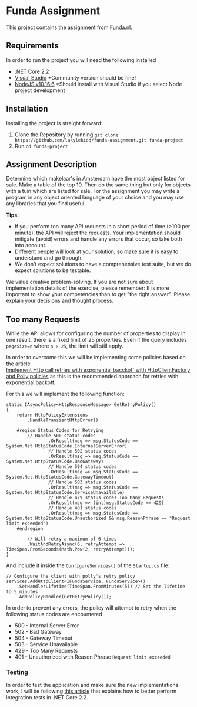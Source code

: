 # Funda Assignment
This project contains the assignment from [Funda.nl](https://www.funda.nl/).

## Requirements
In order to run the project you will need the following installed
- [.NET Core 2.2](https://dotnet.microsoft.com/download/dotnet-core/2.2)
- [Visual Studio](https://visualstudio.microsoft.com/downloads/) *Community version should be fine!
- [NodeJS v10.16.6](https://nodejs.org/en/download/) *Should install with Visual Studio if you select Node project development

## Installation
Installing the project is straight forward:
1. Clone the Repository by running `git clone https://github.com/lakylekidd/funda-assignment.git funda-project`
2. Run `cd funda-project`

## Assignment Description
Determine which makelaar's in Amsterdam have the most object listed for sale. Make a table of the top 10. 
Then do the same thing but only for objects with a tuin which are listed for sale. 
For the assignment you may write a program in any object oriented language of your choice and you may 
use any libraries that you find useful.

**Tips:**
- If you perform too many API requests in a short period of time (>100 per minute), the API will
reject the requests. Your implementation should mitigate (avoid) errors and handle any errors
that occur, so take both into account.
- Different people will look at your solution, so make sure it is easy to understand and go through.
- We don't expect solutions to have a comprehensive test suite, but we do expect solutions to be testable.

We value creative problem-solving. If you are not sure about implementation details of the exercise, please remember: 
It is more important to show your competencies than to get "the right answer". 
Please explain your decisions and thought process.

## Too many Requests
While the API allows for configuring the number of properties to display in one result, there is a fixed limit of 25 properties.
Even if the query includes `pageSize=n` where `n > 25`, the limit will still apply.

In order to overcome this we will be implementing some policies based on the article  
[Implement Http call retries with exponential bacckoff with HttpClientFactory and Polly policies](https://docs.microsoft.com/en-us/dotnet/architecture/microservices/implement-resilient-applications/implement-http-call-retries-exponential-backoff-polly) 
as this is the recommended approach for retries with exponential backoff.

For this we will implement the following function:

```
static IAsyncPolicy<HttpResponseMessage> GetRetryPolicy()
{
    return HttpPolicyExtensions
        .HandleTransientHttpError()

    #region Status Codes for Retrying
        // Handle 500 status codes
                .OrResult(msg => msg.StatusCode == System.Net.HttpStatusCode.InternalServerError)
                // Handle 502 status codes
                .OrResult(msg => msg.StatusCode == System.Net.HttpStatusCode.BadGateway)
                // Handle 504 status codes
                .OrResult(msg => msg.StatusCode == System.Net.HttpStatusCode.GatewayTimeout)
                // Handle 503 status codes 
                .OrResult(msg => msg.StatusCode == System.Net.HttpStatusCode.ServiceUnavailable)
                // Handle 429 status codes Too Many Requests
                .OrResult(msg => (int)msg.StatusCode == 429)
                // Handle 401 status codes
                .OrResult(msg => msg.StatusCode == System.Net.HttpStatusCode.Unauthorized && msg.ReasonPhrase == "Request limit exceeded")
    #endregion

        // Will retry a maximum of 6 times
        .WaitAndRetryAsync(6, retryAttempt => TimeSpan.FromSeconds(Math.Pow(2, retryAttempt)));
}
```

And include it inside the `ConfigureServices()` of the `Startup.cs` file:

```
// Configure the client with polly's retry policy
services.AddHttpClient<IFundaService, FundaService>()
    .SetHandlerLifetime(TimeSpan.FromMinutes(5)) // Set the lifetime to 5 minutes
    .AddPolicyHandler(GetRetryPolicy());
```

In order to prevent any errors, the policy will attempt to retry when the following status codes are encountered
- 500 - Internal Server Error
- 502 - Bad Gateway
- 504 - Gateway Timeout
- 503 - Service Unavailable
- 429 - Too Many Requests
- 401 - Unauthorized with Reason Phrase `Request limit exceeded`

### Testing
In order to test the application and make sure the new implementations work, I will be following [this article](https://docs.microsoft.com/en-us/aspnet/core/test/integration-tests?view=aspnetcore-2.2) 
that explains how to better perform integration tests in .NET Core 2.2.

